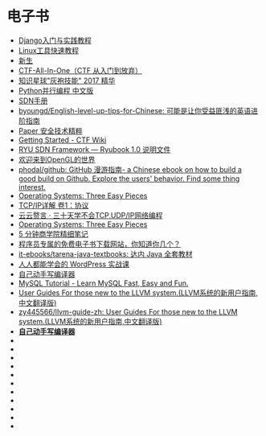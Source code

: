 # 电子书


*   [Django入门与实践教程](https://github.com/pythonzhichan/django-beginners-guide)
*   [Linux工具快速教程](https://linuxtools-rst.readthedocs.io/zh_CN/latest/index.html)
*   [新生](https://b.xinshengdaxue.com/index.html)
*   [CTF-All-In-One（CTF 从入门到放弃）](https://firmianay.gitbooks.io/ctf-all-in-one/content/)
*   [知识星球"灰袍技能" 2017 精华](https://chrislinn.gitbooks.io/greyhame-2017/)
*   [Python并行编程 中文版](https://python-parallel-programmning-cookbook.readthedocs.io/zh_CN/latest/index.html)
*   [SDN手册](https://github.com/tonydeng/sdn-handbook)
*   [byoungd/English-level-up-tips-for-Chinese: 可能是让你受益匪浅的英语进阶指南](https://github.com/byoungd/English-level-up-tips-for-Chinese)
*   [Paper 安全技术精粹](https://paper.seebug.org/)
*   [Getting Started - CTF Wiki](https://ctf-wiki.github.io/ctf-wiki/)
*   [RYU SDN Framework — Ryubook 1.0 说明文件](https://osrg.github.io/ryu-book/zh_tw/html/index.html)
*   [欢迎来到OpenGL的世界](https://learnopengl-cn.github.io/)
*   [phodal/github: GitHub 漫游指南- a Chinese ebook on how to build a good build on Github. Explore the users' behavior. Find some thing interest.](https://github.com/phodal/github)
*   [Operating Systems: Three Easy Pieces](http://pages.cs.wisc.edu/~remzi/OSTEP/)
*   [TCP/IP详解 卷1：协议](http://www.52im.net/topic-tcpipvol1.html)
*   [云云赘言 · 三十天学不会TCP,UDP/IP网络编程](https://rogerzhu.gitbooks.io/-tcp-udp-ip/)
*   [Operating Systems: Three Easy Pieces](http://pages.cs.wisc.edu/~remzi/OSTEP/)
*   [5 分钟商学院精细笔记](https://wizardforcel.gitbooks.io/5min-business-notes/content/docs/1.html)
*   [程序员专属的免费电子书下载网站，你知道你几个？](http://developer.51cto.com/art/201902/592131.htm)
*   [it-ebooks/tarena-java-textbooks: 达内 Java 全套教材](https://github.com/it-ebooks/tarena-java-textbooks)
*   [人人都能学会的 WordPress 实战课](https://www.easywpbook.com/)
*   [自己动手写编译器](http://pandolia.net/tinyc/index.html)
*   [MySQL Tutorial - Learn MySQL Fast, Easy and Fun.](http://www.mysqltutorial.org/)
*   [User Guides For those new to the LLVM system.(LLVM系统的新用户指南,中文翻译版)](https://github.com/zy445566/llvm-guide-zh)
*   [zy445566/llvm-guide-zh: User Guides For those new to the LLVM system.(LLVM系统的新用户指南,中文翻译版)](https://github.com/zy445566/llvm-guide-zh)
*   [**自己动手写编译器**](http://pandolia.net/tinyc/index.html)
*   []()
*   []()
*   []()
*   []()
*   []()
*   []()
*   []()
*   []()
*   []()
*   []()
*   []()






